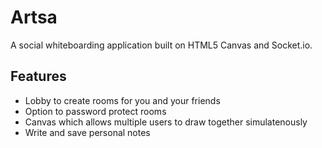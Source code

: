 # Artsa
A social whiteboarding application built on HTML5 Canvas and Socket.io.

## Features
* Lobby to create rooms for you and your friends
* Option to password protect rooms
* Canvas which allows multiple users to draw together simulatenously
* Write and save personal notes
